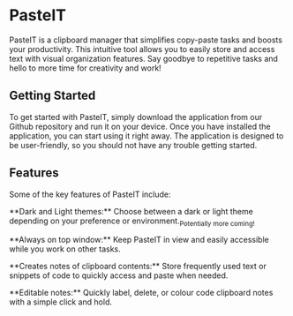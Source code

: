 # PasteIT
PasteIT is a clipboard manager that simplifies copy-paste tasks and boosts your productivity. This intuitive tool allows you to easily store and access text with visual organization features. Say goodbye to repetitive tasks and hello to more time for creativity and work!

## Getting Started
To get started with PasteIT, simply download the application from our Github repository and run it on your device. Once you have installed the application, you can start using it right away. The application is designed to be user-friendly, so you should not have any trouble getting started.

## Features
Some of the key features of PasteIT include:

<p> **Dark and Light themes:** Choose between a dark or light theme depending on your preference or environment.<sub>Potentially more coming!</sub> </p>
<p> **Always on top window:** Keep PasteIT in view and easily accessible while you work on other tasks. </p>
<p> **Creates notes of clipboard contents:** Store frequently used text or snippets of code to quickly access and paste when needed. </p>
<p> **Editable notes:** Quickly label, delete, or colour code clipboard notes with a simple click and hold. </p>
